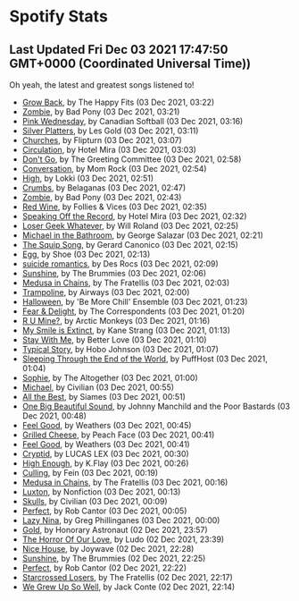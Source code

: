
# Spotify Stats
## Last Updated Fri Dec 03 2021 17:47:50 GMT+0000 (Coordinated Universal Time))

Oh yeah, the latest and greatest songs listened to!

- [Grow Back](https://www.last.fm/music/The+Happy+Fits/_/Grow+Back), by The Happy Fits (03 Dec 2021, 03:22)
- [Zombie](https://www.last.fm/music/Bad+Pony/_/Zombie), by Bad Pony (03 Dec 2021, 03:21)
- [Pink Wednesday](https://www.last.fm/music/Canadian+Softball/_/Pink+Wednesday), by Canadian Softball (03 Dec 2021, 03:16)
- [Silver Platters](https://www.last.fm/music/Les+Gold/_/Silver+Platters), by Les Gold (03 Dec 2021, 03:11)
- [Churches](https://www.last.fm/music/Flipturn/_/Churches), by Flipturn (03 Dec 2021, 03:07)
- [Circulation](https://www.last.fm/music/Hotel+Mira/_/Circulation), by Hotel Mira (03 Dec 2021, 03:03)
- [Don't Go](https://www.last.fm/music/The+Greeting+Committee/_/Don%27t+Go), by The Greeting Committee (03 Dec 2021, 02:58)
- [Conversation](https://www.last.fm/music/Mom+Rock/_/Conversation), by Mom Rock (03 Dec 2021, 02:54)
- [High](https://www.last.fm/music/Lokki/_/High), by Lokki (03 Dec 2021, 02:51)
- [Crumbs](https://www.last.fm/music/Belaganas/_/Crumbs), by Belaganas (03 Dec 2021, 02:47)
- [Zombie](https://www.last.fm/music/Bad+Pony/_/Zombie), by Bad Pony (03 Dec 2021, 02:43)
- [Red Wine](https://www.last.fm/music/Follies+&+Vices/_/Red+Wine), by Follies & Vices (03 Dec 2021, 02:35)
- [Speaking Off the Record](https://www.last.fm/music/Hotel+Mira/_/Speaking+Off+the+Record), by Hotel Mira (03 Dec 2021, 02:32)
- [Loser Geek Whatever](https://www.last.fm/music/Will+Roland/_/Loser+Geek+Whatever), by Will Roland (03 Dec 2021, 02:25)
- [Michael in the Bathroom](https://www.last.fm/music/George+Salazar/_/Michael+in+the+Bathroom), by George Salazar (03 Dec 2021, 02:21)
- [The Squip Song](https://www.last.fm/music/Gerard+Canonico/_/The+Squip+Song), by Gerard Canonico (03 Dec 2021, 02:15)
- [Egg](https://www.last.fm/music/Shoe/_/Egg), by Shoe (03 Dec 2021, 02:13)
- [suicide romantics](https://www.last.fm/music/Des+Rocs/_/suicide+romantics), by Des Rocs (03 Dec 2021, 02:09)
- [Sunshine](https://www.last.fm/music/The+Brummies/_/Sunshine), by The Brummies (03 Dec 2021, 02:06)
- [Medusa in Chains](https://www.last.fm/music/The+Fratellis/_/Medusa+in+Chains), by The Fratellis (03 Dec 2021, 02:03)
- [Trampoline](https://www.last.fm/music/Airways/_/Trampoline), by Airways (03 Dec 2021, 02:00)
- [Halloween](https://www.last.fm/music/%27Be+More+Chill%27+Ensemble/_/Halloween), by 'Be More Chill' Ensemble (03 Dec 2021, 01:23)
- [Fear & Delight](https://www.last.fm/music/The+Correspondents/_/Fear+&+Delight), by The Correspondents (03 Dec 2021, 01:20)
- [R U Mine?](https://www.last.fm/music/Arctic+Monkeys/_/R+U+Mine%3F), by Arctic Monkeys (03 Dec 2021, 01:16)
- [My Smile is Extinct](https://www.last.fm/music/Kane+Strang/_/My+Smile+is+Extinct), by Kane Strang (03 Dec 2021, 01:13)
- [Stay With Me](https://www.last.fm/music/Better+Love/_/Stay+With+Me), by Better Love (03 Dec 2021, 01:10)
- [Typical Story](https://www.last.fm/music/Hobo+Johnson/_/Typical+Story), by Hobo Johnson (03 Dec 2021, 01:07)
- [Sleeping Through the End of the World](https://www.last.fm/music/PuffHost/_/Sleeping+Through+the+End+of+the+World), by PuffHost (03 Dec 2021, 01:04)
- [Sophie](https://www.last.fm/music/The+Altogether/_/Sophie), by The Altogether (03 Dec 2021, 01:00)
- [Michael](https://www.last.fm/music/Civilian/_/Michael), by Civilian (03 Dec 2021, 00:55)
- [All the Best](https://www.last.fm/music/Siames/_/All+the+Best), by Siames (03 Dec 2021, 00:51)
- [One Big Beautiful Sound](https://www.last.fm/music/Johnny+Manchild+and+the+Poor+Bastards/_/One+Big+Beautiful+Sound), by Johnny Manchild and the Poor Bastards (03 Dec 2021, 00:48)
- [Feel Good](https://www.last.fm/music/Weathers/_/Feel+Good), by Weathers (03 Dec 2021, 00:45)
- [Grilled Cheese](https://www.last.fm/music/Peach+Face/_/Grilled+Cheese), by Peach Face (03 Dec 2021, 00:41)
- [Feel Good](https://www.last.fm/music/Weathers/_/Feel+Good), by Weathers (03 Dec 2021, 00:41)
- [Cryptid](https://www.last.fm/music/LUCAS+LEX/_/Cryptid), by LUCAS LEX (03 Dec 2021, 00:30)
- [High Enough](https://www.last.fm/music/K.Flay/_/High+Enough), by K.Flay (03 Dec 2021, 00:26)
- [Culling](https://www.last.fm/music/Fein/_/Culling), by Fein (03 Dec 2021, 00:19)
- [Medusa in Chains](https://www.last.fm/music/The+Fratellis/_/Medusa+in+Chains), by The Fratellis (03 Dec 2021, 00:16)
- [Luxton](https://www.last.fm/music/Nonfiction/_/Luxton), by Nonfiction (03 Dec 2021, 00:13)
- [Skulls](https://www.last.fm/music/Civilian/_/Skulls), by Civilian (03 Dec 2021, 00:09)
- [Perfect](https://www.last.fm/music/Rob+Cantor/_/Perfect), by Rob Cantor (03 Dec 2021, 00:05)
- [Lazy Nina](https://www.last.fm/music/Greg+Phillinganes/_/Lazy+Nina), by Greg Phillinganes (03 Dec 2021, 00:00)
- [Gold](https://www.last.fm/music/Honorary+Astronaut/_/Gold), by Honorary Astronaut (02 Dec 2021, 23:57)
- [The Horror Of Our Love](https://www.last.fm/music/Ludo/_/The+Horror+Of+Our+Love), by Ludo (02 Dec 2021, 23:39)
- [Nice House](https://www.last.fm/music/Joywave/_/Nice+House), by Joywave (02 Dec 2021, 22:28)
- [Sunshine](https://www.last.fm/music/The+Brummies/_/Sunshine), by The Brummies (02 Dec 2021, 22:25)
- [Perfect](https://www.last.fm/music/Rob+Cantor/_/Perfect), by Rob Cantor (02 Dec 2021, 22:22)
- [Starcrossed Losers](https://www.last.fm/music/The+Fratellis/_/Starcrossed+Losers), by The Fratellis (02 Dec 2021, 22:17)
- [We Grew Up So Well](https://www.last.fm/music/Jack+Conte/_/We+Grew+Up+So+Well), by Jack Conte (02 Dec 2021, 22:14)
